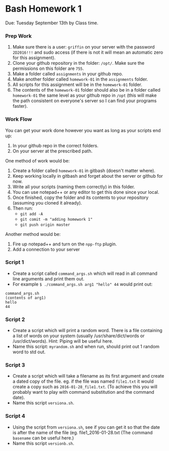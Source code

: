 # Bash Homework 1
Due: Tuesday September 13th by Class time.


### Prep Work

1. Make sure there is a user: `griffin` on your server with the password `2D2016!!!` and sudo access (if there is not it will mean an automatic zero for this assignment).
2. Clone your github repository in the folder: `/opt/`. Make sure the permissions on this folder are `755`.
3. Make a folder called `assignments` in your github repo.
4. Make another folder called `homework-01` in the `assignments` folder.
5. All scripts for this assignment will be in the `homework-01` folder.
6. The contents of the `homework-01` folder should also be in a folder called `homework-01` the same level as your github repo in `/opt` (this will make the path consistent on everyone's server so I can find your programs faster).

### Work Flow

You can get your work done however you want as long as your scripts end up:

1. In your github repo in the correct folders.
2. On your server at the prescribed path. 

One method of work would be:

1. Create a folder called `homework-01` in gitbash (doesn't matter where).
2. Keep working locally in gitbash and forget about the server or github for now.
2. Write all your scripts (naming them correctly) in this folder.
3. You can use notepad++ or any editor to get this done since your local.
3. Once finished, copy the folder and its contents to your repository (assuming you cloned it already).
4. Then run:
    - `git add -A`
    - `git comit -m "adding homework 1"`
    - `git push origin master`

Another method would be:

1. Fire up notepad++ and turn on the `npp-ftp` plugin.
2. Add a connection to your server

### Script 1

- Create a script called `command_args.sh` which will read in all command line arguments and print them out.
- For example `$ ./command_args.sh arg1 "hello" 44` would print out:

```
command_args.sh
(contents of arg1)
hello
44
```



### Script 2


- Create a script which will print a random word. There is a file containing a list of words on your system (usually /usr/share/dict/words or /usr/dict/words). Hint: Piping will be useful here.
- Name this script: `myrandom.sh` and when run, should print out 1 random word to std out.


### Script 3 

- Create a script which will take a filename as its first argument and create a dated copy of the file. eg. if the file was named `file1.txt` it would create a copy such as `2016-01-28_file1.txt`. (To achieve this you will probably want to play with command substitution and the command date).
- Name this script `versiona.sh`.

### Script 4

- Using the script from `versiona.sh`, see if you can get it so that the date is after the name of the file (eg. file1_2016-01-28.txt (The command `basename` can be useful here.)
- Name this script `versionb.sh`. 
